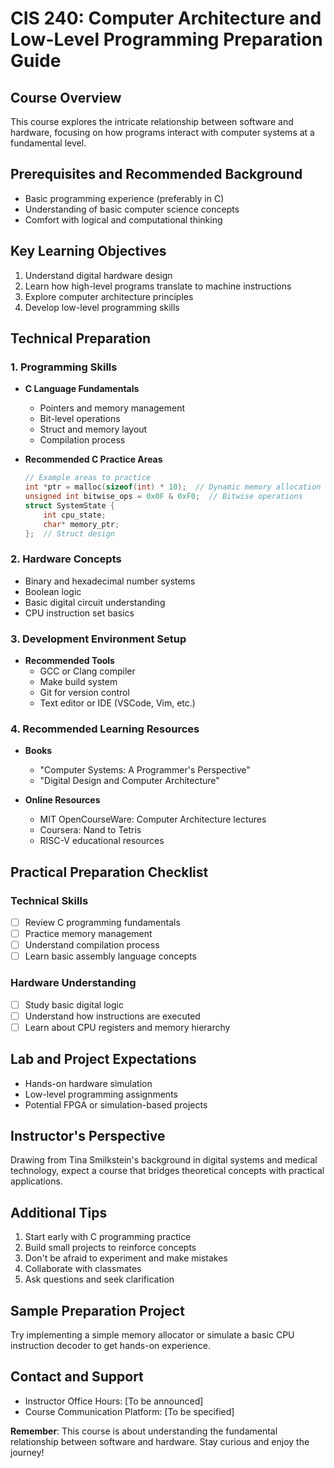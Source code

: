 # CIS 240: Computer Architecture and Low-Level Programming Preparation Guide

## Course Overview
This course explores the intricate relationship between software and hardware, focusing on how programs interact with computer systems at a fundamental level.

## Prerequisites and Recommended Background
- Basic programming experience (preferably in C)
- Understanding of basic computer science concepts
- Comfort with logical and computational thinking

## Key Learning Objectives
1. Understand digital hardware design
2. Learn how high-level programs translate to machine instructions
3. Explore computer architecture principles
4. Develop low-level programming skills

## Technical Preparation

### 1. Programming Skills
- **C Language Fundamentals**
  - Pointers and memory management
  - Bit-level operations
  - Struct and memory layout
  - Compilation process

- **Recommended C Practice Areas**
  ```c
  // Example areas to practice
  int *ptr = malloc(sizeof(int) * 10);  // Dynamic memory allocation
  unsigned int bitwise_ops = 0x0F & 0xF0;  // Bitwise operations
  struct SystemState {
      int cpu_state;
      char* memory_ptr;
  };  // Struct design
  ```

### 2. Hardware Concepts
- Binary and hexadecimal number systems
- Boolean logic
- Basic digital circuit understanding
- CPU instruction set basics

### 3. Development Environment Setup
- **Recommended Tools**
  - GCC or Clang compiler
  - Make build system
  - Git for version control
  - Text editor or IDE (VSCode, Vim, etc.)

### 4. Recommended Learning Resources
- **Books**
  - "Computer Systems: A Programmer's Perspective"
  - "Digital Design and Computer Architecture"
  
- **Online Resources**
  - MIT OpenCourseWare: Computer Architecture lectures
  - Coursera: Nand to Tetris
  - RISC-V educational resources

## Practical Preparation Checklist

### Technical Skills
- [ ] Review C programming fundamentals
- [ ] Practice memory management
- [ ] Understand compilation process
- [ ] Learn basic assembly language concepts

### Hardware Understanding
- [ ] Study basic digital logic
- [ ] Understand how instructions are executed
- [ ] Learn about CPU registers and memory hierarchy

## Lab and Project Expectations
- Hands-on hardware simulation
- Low-level programming assignments
- Potential FPGA or simulation-based projects

## Instructor's Perspective
Drawing from Tina Smilkstein's background in digital systems and medical technology, expect a course that bridges theoretical concepts with practical applications.

## Additional Tips
1. Start early with C programming practice
2. Build small projects to reinforce concepts
3. Don't be afraid to experiment and make mistakes
4. Collaborate with classmates
5. Ask questions and seek clarification

## Sample Preparation Project
Try implementing a simple memory allocator or simulate a basic CPU instruction decoder to get hands-on experience.

## Contact and Support
- Instructor Office Hours: [To be announced]
- Course Communication Platform: [To be specified]

**Remember**: This course is about understanding the fundamental relationship between software and hardware. Stay curious and enjoy the journey! 